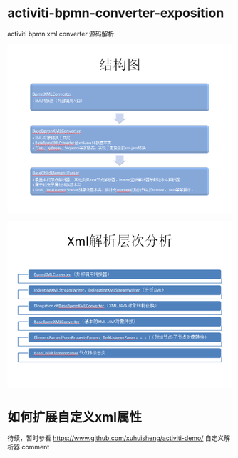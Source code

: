 activiti-bpmn-converter-exposition
==================================

activiti bpmn xml converter 源码解析

![结构图](https://github.com/izerui/activiti-bpmn-converter-exposition/blob/master/20130814152119.png?raw=true)

![层次分析](https://github.com/izerui/activiti-bpmn-converter-exposition/blob/master/20130814152130.png?raw=true)


如何扩展自定义xml属性
=====================

待续，暂时参看 
https://www.github.com/xuhuisheng/activiti-demo/
自定义解析器 comment

